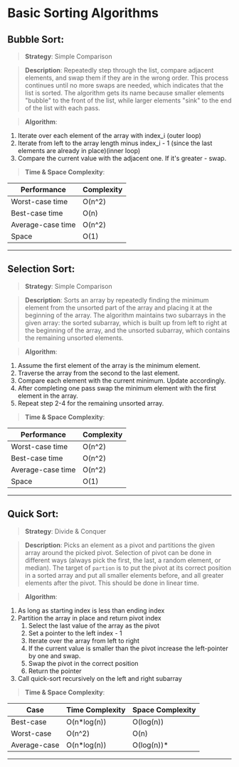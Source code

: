 # Basic Sorting Algorithms

## Bubble Sort:

> **Strategy**: Simple Comparison

> **Description**: Repeatedly step through the list, compare adjacent elements, and swap them if they are in the wrong order. This process continues until no more swaps are needed, which indicates that the list is sorted. The algorithm gets its name because smaller elements "bubble" to the front of the list, while larger elements "sink" to the end of the list with each pass.

> **Algorithm**:

1.  Iterate over each element of the array with index_i (outer loop)
2.  Iterate from left to the array length minus index_i - 1 (since the last elements are already in place)(inner loop)
3.  Compare the current value with the adjacent one. If it's greater - swap.

> **Time & Space Complexity**:

| Performance       | Complexity |
| ----------------- | ---------- |
| Worst-case time   | O(n^2)     |
| Best-case time    | O(n)       |
| Average-case time | O(n^2)     |
| Space             | O(1)       |

---

## Selection Sort:

> **Strategy**: Simple Comparison

> **Description**: Sorts an array by repeatedly finding the minimum element from the unsorted part of the array and placing it at the beginning of the array. The algorithm maintains two subarrays in the given array: the sorted subarray, which is built up from left to right at the beginning of the array, and the unsorted subarray, which contains the remaining unsorted elements.

> **Algorithm**:

1.  Assume the first element of the array is the minimum element.
2.  Traverse the array from the second to the last element.
3.  Compare each element with the current minimum. Update accordingly.
4.  After completing one pass swap the minimum element with the first element in the array.
5.  Repeat step 2-4 for the remaining unsorted array.

> **Time & Space Complexity**:

| Performance       | Complexity |
| ----------------- | ---------- |
| Worst-case time   | O(n^2)     |
| Best-case time    | O(n^2)     |
| Average-case time | O(n^2)     |
| Space             | O(1)       |

---

## Quick Sort:

> **Strategy**: Divide & Conquer

> **Description**: Picks an element as a pivot and partitions the given array around the picked pivot. Selection of pivot can be done in different ways (always pick the first, the last, a random element, or median). The target of `partion` is to put the pivot at its correct position in a sorted array and put all smaller elements before, and all greater elements after the pivot. This should be done in linear time.

> **Algorithm**:

1.  As long as starting index is less than ending index
2.  Partition the array in place and return pivot index
    1.  Select the last value of the array as the pivot
    2.  Set a pointer to the left index - 1
    3.  Iterate over the array from left to right
    4.  If the current value is smaller than the pivot increase the left-pointer by one and swap.
    5.  Swap the pivot in the correct position
    6.  Return the pointer
3.  Call quick-sort recursively on the left and right subarray

> **Time & Space Complexity**:

| Case         | Time Complexity | Space Complexity |
| ------------ | --------------- | ---------------- |
| Best-case    | O(n\*log(n))    | O(log(n))        |
| Worst-case   | O(n^2)          | O(n)             |
| Average-case | O(n\*log(n))    | O(log(n))\*      |

---
